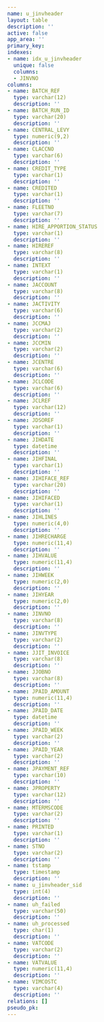 ```yaml
---
name: u_jinvheader
layout: table
description: ''
active: false
app_area: ''
primary_key: 
indexes:
- name: idx_u_jinvheader
  unique: false
  columns:
  - JINVNO
columns:
- name: BATCH_REF
  type: varchar(12)
  description: ''
- name: BATCH_RUN_ID
  type: varchar(20)
  description: ''
- name: CENTRAL_LEVY
  type: numeric(9,2)
  description: ''
- name: CLACCNO
  type: varchar(6)
  description: ''
- name: CREDIT_TYPE
  type: varchar(1)
  description: ''
- name: CREDITED
  type: varchar(1)
  description: ''
- name: FLEETNO
  type: varchar(7)
  description: ''
- name: HIRE_APPORTION_STATUS
  type: varchar(1)
  description: ''
- name: HIREREF
  type: varchar(8)
  description: ''
- name: INTEXT
  type: varchar(1)
  description: ''
- name: JACCOUNT
  type: varchar(8)
  description: ''
- name: JACTIVITY
  type: varchar(6)
  description: ''
- name: JCCMAJ
  type: varchar(2)
  description: ''
- name: JCCMIN
  type: varchar(2)
  description: ''
- name: JCENTRE
  type: varchar(6)
  description: ''
- name: JCLCODE
  type: varchar(6)
  description: ''
- name: JCLREF
  type: varchar(12)
  description: ''
- name: JDSOREF
  type: varchar(1)
  description: ''
- name: JIHDATE
  type: datetime
  description: ''
- name: JIHFINAL
  type: varchar(1)
  description: ''
- name: JIHIFACE_REF
  type: varchar(20)
  description: ''
- name: JIHIFACED
  type: varchar(1)
  description: ''
- name: JIHLINES
  type: numeric(4,0)
  description: ''
- name: JIHRECHARGE
  type: numeric(11,4)
  description: ''
- name: JIHVALUE
  type: numeric(11,4)
  description: ''
- name: JIHWEEK
  type: numeric(2,0)
  description: ''
- name: JIHYEAR
  type: numeric(2,0)
  description: ''
- name: JINVNO
  type: varchar(8)
  description: ''
- name: JINVTYPE
  type: varchar(2)
  description: ''
- name: JJIT_INVOICE
  type: varchar(8)
  description: ''
- name: JJOBNO
  type: varchar(8)
  description: ''
- name: JPAID_AMOUNT
  type: numeric(11,4)
  description: ''
- name: JPAID_DATE
  type: datetime
  description: ''
- name: JPAID_WEEK
  type: varchar(2)
  description: ''
- name: JPAID_YEAR
  type: varchar(2)
  description: ''
- name: JPAYMENT_REF
  type: varchar(10)
  description: ''
- name: JPROPERTY
  type: varchar(12)
  description: ''
- name: MTERMSCODE
  type: varchar(2)
  description: ''
- name: PRINTED
  type: varchar(1)
  description: ''
- name: STNO
  type: varchar(2)
  description: ''
- name: tstamp
  type: timestamp
  description: ''
- name: u_jinvheader_sid
  type: int(4)
  description: ''
- name: uh_failed
  type: varchar(50)
  description: ''
- name: uh_processed
  type: char(1)
  description: ''
- name: VATCODE
  type: varchar(2)
  description: ''
- name: VATVALUE
  type: numeric(11,4)
  description: ''
- name: VIMCOSTC
  type: varchar(4)
  description: ''
relations: []
pseudo_pk: 
---
```


